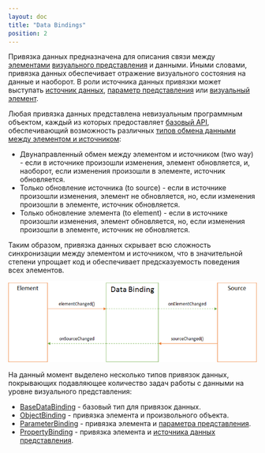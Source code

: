 ```yaml
---
layout: doc
title: "Data Bindings"
position: 2
---
```


Привязка данных предназначена для описания связи между [элементами](../KeyConcepts/Element/)
[визуального представления](../KeyConcepts/View/) и данными. Иными словами, привязка данных обеспечивает
отражение визуального состояния на данные и наоборот. В роли источника данных привязки может выступать
[источник данных](../DataSources/), [параметр представления](../KeyConcepts/Parameter) или
[визуальный элемент](../KeyConcepts/Element/). 

Любая привязка данных представлена невизуальным программным объектом, каждый из которых предоставляет
[базовый API](BaseDataBinding/), обеспечивающий возможность различных
[типов обмена данными между элементом и источником](BaseDataBinding/BindingMode/):

* Двунаправленный обмен между элементом и источником (two way) - если в источнике произошли изменения,
элемент обновляется, и, наоборот, если изменения произошли в элементе, источник обновляется.
* Только обновление источника (to source) - если в источнике произошли изменения, элемент не обновляется,
но, если изменения произошли в элементе, источник обновляется.
* Только обновление элемента (to element) - если в источнике произошли изменения, элемент обновляется,
но, если изменения произошли в элементе, источник не обновляется.

Таким образом, привязка данных скрывает всю сложность синхронизации между элементом и источником,
что в значительной степени упрощает код и обеспечивает предсказуемость поведения всех элементов.

![](DataBindingAspects.png)

На данный момент выделено несколько типов привязок данных, покрывающих подавляющее количество задач
работы с данными на уровне визуального представления:

* [BaseDataBinding](BaseDataBinding/) - базовый тип для привязок данных.
* [ObjectBinding](ObjectBinding/) - привязка элемента и произвольного объекта.
* [ParameterBinding](ParameterBinding/) - привязка элемента и [параметра представления](../KeyConcepts/Parameter/).
* [PropertyBinding](PropertyBinding/) - привязка элемента и [источника данных представления](../DataSources/BaseDataSource/).
